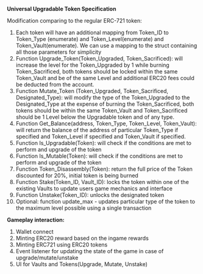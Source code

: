 **Universal Upgradable Token Specification**

Modification comparing to the regular ERC-721 token:
1. Each token will have an additional mapping from Token_ID to Token_Type (enumerate) and Token_Level(enumerate) and Token_Vault(enumerate). We can use a mapping to the struct containing all those parameters for simplicity
2. Function Upgrade_Token(Token_Upgraded, Token_Sacrificed):
  will increase the level for the Token_Upgraded by 1 while burning Token_Sacrificed, both tokens should be locked within the same Token_Vault and be of the same Level and additional ERC20 fees could be deducted from the account. 
3. Function Mutate_Token (Token_Upgraded, Token_Sacrificed, Designated_Type):
  will modify the type of the Token_Upgraded to the Designated_Type at the expense of burning the Token_Sacrificed, both tokens should be within the same Token_Vault and Token_Sacrificed should be 1 Level below the Upgradable token and of any type.
4. Function Get_Balance(address, Token_Type, Token_Level, Token_Vault):
  will return the balance of the address of particular Token_Type if specified and Token_Level if specified and Token_Vault if specified.
5. Function Is_Upgradable(Token):
  will check if the conditions are met to perform and upgrade of the token
6. Function Is_Mutable(Token):
  will check if the conditions are met to perform and upgrade of the token
7. Function Token_Disassembly(Token):
  return the full price of the Token discounted for 20%, initial token is being burned
8. Function Stake(Token_ID, Vault_ID):
  locks the token within  one of the existing Vaults to update users game mechanics and interface
9. Function Unstake(Token_ID):
  unlocks the designated token
10. Optional:
  function update_max - updates particular type of the token to the maximum level possible using a single transaction



**Gameplay interaction:**
1. Wallet connect
2. Minting ERC20 reward based on the ingame rewards
3. Minting ERC721 using ERC20 tokens
4. Event listener for updating the state of the game in case of upgrade/mutate/unstake
5. UI for Vaults and Tokens(Upgrade, Mutate, Unstake)
